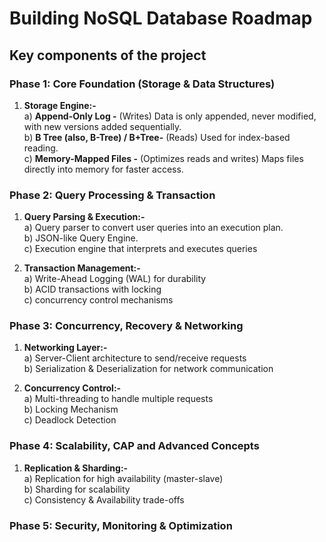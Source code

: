 # Building NoSQL Database Roadmap

## Key components of the project

### Phase 1: Core Foundation (Storage & Data Structures)
1. **Storage Engine:-** \
    a) **Append-Only Log -**   (Writes) Data is only appended, never modified, with new versions added sequentially. \
    b) **B Tree (also, B-Tree) / B+Tree-** (Reads) Used for index-based reading.  \
    c) **Memory-Mapped Files -** (Optimizes reads and writes) Maps files directly into memory for faster access.


### Phase 2: Query Processing & Transaction
1. **Query Parsing & Execution:-** \
    a) Query parser to convert user queries into an execution plan. \
    b) JSON-like Query Engine. \
    c) Execution engine that interprets and executes queries

2. **Transaction Management:-** \
    a) Write-Ahead Logging (WAL) for durability \
    b) ACID transactions with locking \
    c) concurrency control mechanisms

### Phase 3: Concurrency, Recovery & Networking

1. **Networking Layer:-**\
    a) Server-Client architecture to send/receive requests \
    b) Serialization & Deserialization for network communication

2. **Concurrency Control:-**\
    a) Multi-threading to handle multiple requests \
    b) Locking Mechanism \
    c) Deadlock Detection


### Phase 4: Scalability, CAP and Advanced Concepts

1. **Replication & Sharding:-**\
    a) Replication for high availability (master-slave) \
    b) Sharding for scalability \
    c) Consistency & Availability trade-offs


### Phase 5: Security, Monitoring & Optimization